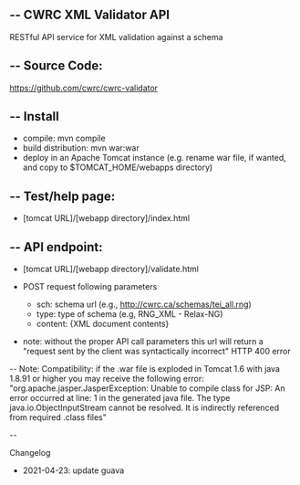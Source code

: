 --
CWRC XML Validator API
--

RESTful API service for XML validation against a schema


--
Source Code:
--

https://github.com/cwrc/cwrc-validator

--
Install
--

* compile: mvn compile
* build distribution: mvn war:war
* deploy in an Apache Tomcat instance (e.g. rename war file, if wanted, and copy to $TOMCAT_HOME/webapps directory)

--
Test/help page:
--
* [tomcat URL]/[webapp directory]/index.html

--
API endpoint:
--
* [tomcat URL]/[webapp directory]/validate.html

* POST request following parameters
  * sch: schema url (e.g., http://cwrc.ca/schemas/tei_all.rng)
  * type: type of schema (e.g, RNG_XML - Relax-NG)
  * content: {XML document contents}

* note: without the proper API call parameters this url will return a
"request sent by the client was syntactically incorrect" HTTP 400
error

--
Note: Compatibility: if the .war file is exploded in Tomcat 1.6 with java 1.8.91 or higher you may receive the following error: "org.apache.jasper.JasperException: Unable to compile class for JSP: An error occurred at line: 1 in the generated java file. The type java.io.ObjectInputStream cannot be resolved. It is indirectly referenced from required .class files"

--

Changelog

* 2021-04-23: update guava
